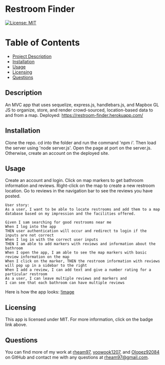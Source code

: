 
  # Restroom Finder

  [![License: MIT](https://img.shields.io/badge/License-MIT-yellow.svg)](https://opensource.org/licenses/MIT)

  # Table of Contents
  * [Project Description](#description)
  * [Installation](#installation)
  * [Usage](#usage)
  * [Licensing](#license)
  * [Questions](#questions)
  
  <a name="description"></a>
  ## Description
  An MVC app that uses sequelize, express.js, handlebars.js, and  Mapbox GL JS to organize, store, and render crowd-sourced, location-based data to and from a map.
  Deployed: https://restroom-finder.herokuapp.com/

  <a name="install"></a>
  ## Installation
  Clone the repo. cd into the folder and run the command 'npm i'. Then load the server using 'node server.js'. Open the page at port on the server.js. Otherwise, create an account on the deployed site.

  <a name="usage"></a>
  ## Usage
  Create an account and login. Click on map markers to get bathroom information and reviews. Right-click on the map to create a new restroom location. Go to reviews in the navigation bar to see the reviews you have posted.

```
User story:
As a user, I want to be able to locate restrooms and add them to a map
database based on my impression and the facilities offered.

```

```
Given I sam searching for good restrooms near me
When I log into the app
THEN user authentication will occur and redirect to login if the inputs are not correct
When I log in with the correct user inputs
THEN I am able to add markers with reviews and information about the bathroom
When I open the app, I am able to see the map markers with basic review information on the map
When I click on the marker, THEN the restroom information with reviews will pop up in a sidebar to the right
When I add a review, I can add text and give a number rating for a particular restroom
As a user, I can leave multiple reviews and markers and
I can see that each bathroom can have multiple reviews
```

Here is how the app looks: [!image](screenshot.png)
  <a name="license"></a>
  ## Licensing
  This app is licensed under MIT. For more information, click on the badge link above.

  <a name="questions"></a>
  ## Questions
  You can find more of my work at [rheam97](https://github.com/rheam97), [yoowook1207](https://github.com/yoowook1207), and [Olopez92084](https://github.com/Olopez92084) on GitHub and contact me with any questions
  at rheam97@gmail.com.







